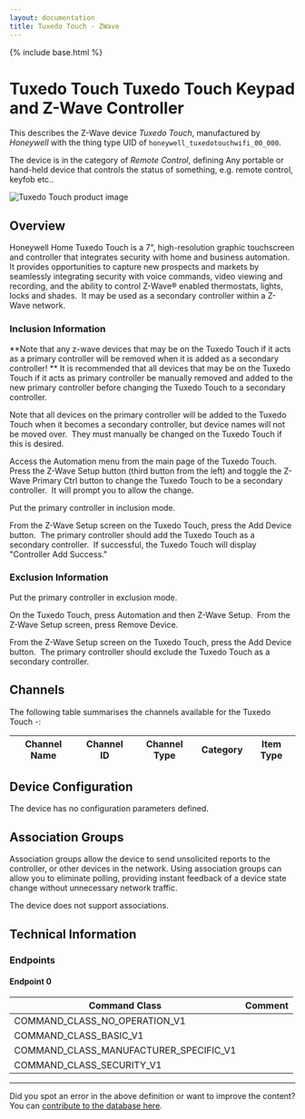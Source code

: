 ```yaml
---
layout: documentation
title: Tuxedo Touch - ZWave
---
```


{% include base.html %}

# Tuxedo Touch Tuxedo Touch Keypad and Z-Wave Controller
This describes the Z-Wave device *Tuxedo Touch*, manufactured by *Honeywell* with the thing type UID of ```honeywell_tuxedotouchwifi_00_000```.

The device is in the category of *Remote Control*, defining Any portable or hand-held device that controls the status of something, e.g. remote control, keyfob etc..

![Tuxedo Touch product image](https://opensmarthouse.org/zwavedatabase/941/image/)


## Overview

Honeywell Home Tuxedo Touch is a 7", high-resolution graphic touchscreen and controller that integrates security with home and business automation. It provides opportunities to capture new prospects and markets by seamlessly integrating security with voice commands, video viewing and recording, and the ability to control Z-Wave® enabled thermostats, lights, locks and shades.  It may be used as a secondary controller within a Z-Wave network.

### Inclusion Information

**Note that any z-wave devices that may be on the Tuxedo Touch if it acts as a primary controller will be removed when it is added as a secondary controller! ** It is recommended that all devices that may be on the Tuxedo Touch if it acts as primary controller be manually removed and added to the new primary controller before changing the Tuxedo Touch to a secondary controller.

Note that all devices on the primary controller will be added to the Tuxedo Touch when it becomes a secondary controller, but device names will not be moved over.  They must manually be changed on the Tuxedo Touch if this is desired.

Access the Automation menu from the main page of the Tuxedo Touch.  Press the Z-Wave Setup button (third button from the left) and toggle the Z-Wave Primary Ctrl button to change the Tuxedo Touch to be a secondary controller.  It will prompt you to allow the change.

Put the primary controller in inclusion mode.

From the Z-Wave Setup screen on the Tuxedo Touch, press the Add Device button.  The primary controller should add the Tuxedo Touch as a secondary controller.  If successful, the Tuxedo Touch will display "Controller Add Success."

### Exclusion Information

Put the primary controller in exclusion mode.

On the Tuxedo Touch, press Automation and then Z-Wave Setup.  From the Z-Wave Setup screen, press Remove Device.

From the Z-Wave Setup screen on the Tuxedo Touch, press the Add Device button.  The primary controller should exclude the Tuxedo Touch as a secondary controller.

## Channels

The following table summarises the channels available for the Tuxedo Touch -:

| Channel Name | Channel ID | Channel Type | Category | Item Type |
|--------------|------------|--------------|----------|-----------|



## Device Configuration

The device has no configuration parameters defined.

## Association Groups

Association groups allow the device to send unsolicited reports to the controller, or other devices in the network. Using association groups can allow you to eliminate polling, providing instant feedback of a device state change without unnecessary network traffic.

The device does not support associations.
## Technical Information

### Endpoints

#### Endpoint 0

| Command Class | Comment |
|---------------|---------|
| COMMAND_CLASS_NO_OPERATION_V1| |
| COMMAND_CLASS_BASIC_V1| |
| COMMAND_CLASS_MANUFACTURER_SPECIFIC_V1| |
| COMMAND_CLASS_SECURITY_V1| |

---

Did you spot an error in the above definition or want to improve the content?
You can [contribute to the database here](https://www.opensmarthouse.org/zwavedatabase/941).

